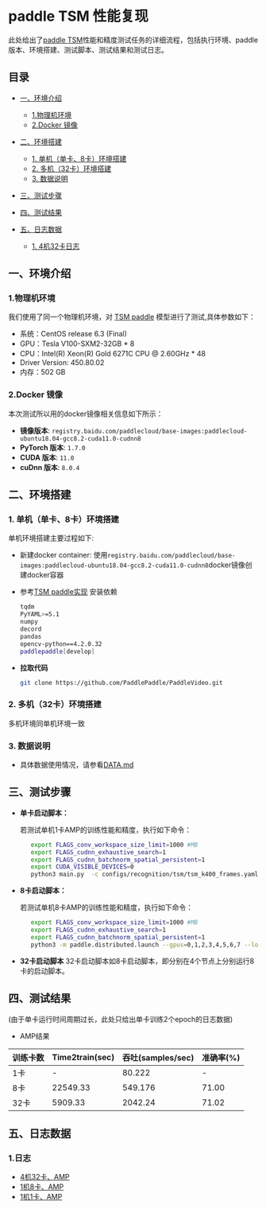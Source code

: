 <!-- omit in toc -->
# paddle TSM 性能复现


此处给出了[paddle TSM](https://github.com/PaddlePaddle/PaddleVideo)性能和精度测试任务的详细流程，包括执行环境、paddle版本、环境搭建、测试脚本、测试结果和测试日志。

<!-- omit in toc -->
## 目录
- [一、环境介绍](#一环境介绍)
  - [1.物理机环境](#1物理机环境)
  - [2.Docker 镜像](#2docker-镜像)
- [二、环境搭建](#二环境搭建)
  - [1. 单机（单卡、8卡）环境搭建](#1-单机单卡8卡环境搭建)
  - [2. 多机（32卡）环境搭建](#2-多机32卡环境搭建)
  - [3. 数据说明](#3-数据说明)

- [三、测试步骤](#三测试步骤)
- [四、测试结果](#四测试结果)
- [五、日志数据](#五日志数据)
  - [1. 4机32卡日志](#1日志)


## 一、环境介绍

### 1.物理机环境

我们使用了同一个物理机环境，对 [TSM paddle](https://github.com/PaddlePaddle/PaddleVideo) 模型进行了测试,具体参数如下：
  - 系统：CentOS release 6.3 (Final)
  - GPU：Tesla V100-SXM2-32GB * 8
  - CPU：Intel(R) Xeon(R) Gold 6271C CPU @ 2.60GHz * 48
  - Driver Version: 450.80.02
  - 内存：502 GB

### 2.Docker 镜像

本次测试所以用的docker镜像相关信息如下所示：

- **镜像版本**: `registry.baidu.com/paddlecloud/base-images:paddlecloud-ubuntu18.04-gcc8.2-cuda11.0-cudnn8`
- **PyTorch 版本**: `1.7.0`
- **CUDA 版本**: `11.0`
- **cuDnn 版本**: `8.0.4`

## 二、环境搭建

### 1. 单机（单卡、8卡）环境搭建

单机环境搭建主要过程如下:
- 新建docker container:
使用`registry.baidu.com/paddlecloud/base-images:paddlecloud-ubuntu18.04-gcc8.2-cuda11.0-cudnn8`docker镜像创建docker容器  

- 参考[TSM paddle实现](https://github.com/PaddlePaddle/PaddleVideo) 安装依赖
    ```bash
    tqdm
    PyYAML>=5.1
    numpy
    decord
    pandas
    opencv-python==4.2.0.32
    paddlepaddle[develop]
    ```

- **拉取代码**

    ```bash
    git clone https://github.com/PaddlePaddle/PaddleVideo.git
    ```

### 2. 多机（32卡）环境搭建

多机环境同单机环境一致


### 3. 数据说明
- 具体数据使用情况，请参看[DATA.md](DATA.md)

## 三、测试步骤

- **单卡启动脚本：**

    若测试单机1卡AMP的训练性能和精度，执行如下命令：

    ```bash
       export FLAGS_conv_workspace_size_limit=1000 #MB
       export FLAGS_cudnn_exhaustive_search=1
       export FLAGS_cudnn_batchnorm_spatial_persistent=1
       export CUDA_VISIBLE_DEVICES=0
       python3 main.py  -c configs/recognition/tsm/tsm_k400_frames.yaml --amp --validate
    ```

- **8卡启动脚本：**

    若测试单机8卡AMP的训练性能和精度，执行如下命令：

    ```bash
       export FLAGS_conv_workspace_size_limit=1000 #MB
       export FLAGS_cudnn_exhaustive_search=1
       export FLAGS_cudnn_batchnorm_spatial_persistent=1
       python3 -m paddle.distributed.launch --gpus=0,1,2,3,4,5,6,7 --log_dir=log_tsm main.py --amp --validate -c configs/recognition/tsm/tsm_k400_frames.yaml
    ```

- **32卡启动脚本**
    32卡启动脚本如8卡启动脚本，即分别在4个节点上分别运行8卡的启动脚本。

## 四、测试结果
(由于单卡运行时间周期过长，此处只给出单卡训练2个epoch的日志数据)
- AMP结果

|  训练卡数   | Time2train(sec)  |吞吐(samples/sec)  |  准确率(%) |
|------------|------------|------------|------------|
|    1卡     |     -      |    80.222     |    -     |
|    8卡     | 22549.33   |   549.176      |     71.00     |
|    32卡    | 5909.33   |   2042.24      |    71.02     |
  

## 五、日志数据
### 1.日志
- [4机32卡、AMP ](../log/GPUx32_AMP.log)
- [1机8卡、AMP ](../log/GPUx8_AMP.log)
- [1机1卡、AMP ](../log/GPUx1_AMP.log)

